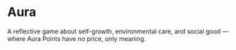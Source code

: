 # Aura
A reflective game about self-growth, environmental care, and social good — where Aura Points have no price, only meaning.

